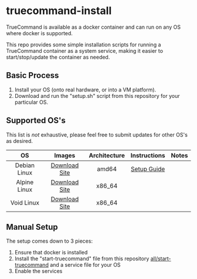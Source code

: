 # truecommand-install
TrueCommand is available as a docker container and can run on any OS where docker is supported.

This repo provides some simple installation scripts for running a TrueCommand container as a system service, making it easier to start/stop/update the container as needed.

## Basic Process

1. Install your OS (onto real hardware, or into a VM platform).
2. Download and run the "setup.sh" script from this repository for your particular OS.


## Supported OS's 
This list is *not* exhaustive, please feel free to submit updates for other OS's as desired.

| OS | Images | Architecture | Instructions | Notes |
|:---:|:---:|:---:|:---:|:---:|
|Debian Linux| [Download Site](https://www.debian.org/CD/http-ftp/) | amd64 | [Setup Guide](debian) | |
|Alpine Linux| [Download Site](https://alpinelinux.org/downloads/) | x86_64 | | |
|Void Linux| [Download Site](https://voidlinux.org/download/) | x86_64 | | |

## Manual Setup
The setup comes down to 3 pieces:

1. Ensure that docker is installed
2. Install the "start-truecommand" file from this repository [all/start-truecommand](all/start-truecommand) and a service file for your OS
3. Enable the services
